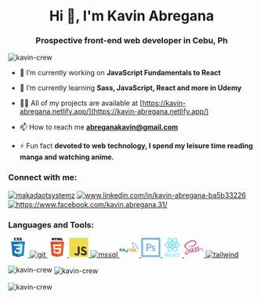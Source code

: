<h1 align="center">Hi 👋, I'm Kavin Abregana</h1>
<h3 align="center">Prospective front-end web developer in Cebu, Ph</h3>

<p align="left"> <img src="https://komarev.com/ghpvc/?username=kavin-crew&label=Profile%20views&color=0e75b6&style=flat" alt="kavin-crew" /> </p>

- 🔭 I’m currently working on **JavaScript Fundamentals to React**

- 🌱 I’m currently learning **Sass, JavaScript, React and more in Udemy**

- 👨‍💻 All of my projects are available at [https://kavin-abregana.netlify.app/](https://kavin-abregana.netlify.app/)

- 📫 How to reach me **abreganakavin@gmail.com**

- ⚡ Fun fact **devoted to web technology, I spend my leisure time reading manga and watching anime.**

<h3 align="left">Connect with me:</h3>
<p align="left">
<a href="https://codepen.io/makadaotsystemz" target="blank"><img align="center" src="https://raw.githubusercontent.com/rahuldkjain/github-profile-readme-generator/master/src/images/icons/Social/codepen.svg" alt="makadaotsystemz" height="30" width="40" /></a>
<a href="https://linkedin.com/in/www.linkedin.com/in/kavin-abregana-ba5b33226" target="blank"><img align="center" src="https://raw.githubusercontent.com/rahuldkjain/github-profile-readme-generator/master/src/images/icons/Social/linked-in-alt.svg" alt="www.linkedin.com/in/kavin-abregana-ba5b33226" height="30" width="40" /></a>
<a href="https://fb.com/https://www.facebook.com/kavin.abregana.31/" target="blank"><img align="center" src="https://raw.githubusercontent.com/rahuldkjain/github-profile-readme-generator/master/src/images/icons/Social/facebook.svg" alt="https://www.facebook.com/kavin.abregana.31/" height="30" width="40" /></a>
</p>

<h3 align="left">Languages and Tools:</h3>
<p align="left"> <a href="https://www.w3schools.com/css/" target="_blank" rel="noreferrer"> <img src="https://raw.githubusercontent.com/devicons/devicon/master/icons/css3/css3-original-wordmark.svg" alt="css3" width="40" height="40"/> </a> <a href="https://git-scm.com/" target="_blank" rel="noreferrer"> <img src="https://www.vectorlogo.zone/logos/git-scm/git-scm-icon.svg" alt="git" width="40" height="40"/> </a> <a href="https://www.w3.org/html/" target="_blank" rel="noreferrer"> <img src="https://raw.githubusercontent.com/devicons/devicon/master/icons/html5/html5-original-wordmark.svg" alt="html5" width="40" height="40"/> </a> <a href="https://developer.mozilla.org/en-US/docs/Web/JavaScript" target="_blank" rel="noreferrer"> <img src="https://raw.githubusercontent.com/devicons/devicon/master/icons/javascript/javascript-original.svg" alt="javascript" width="40" height="40"/> </a> <a href="https://www.microsoft.com/en-us/sql-server" target="_blank" rel="noreferrer"> <img src="https://www.svgrepo.com/show/303229/microsoft-sql-server-logo.svg" alt="mssql" width="40" height="40"/> </a> <a href="https://www.mysql.com/" target="_blank" rel="noreferrer"> <img src="https://raw.githubusercontent.com/devicons/devicon/master/icons/mysql/mysql-original-wordmark.svg" alt="mysql" width="40" height="40"/> </a> <a href="https://www.photoshop.com/en" target="_blank" rel="noreferrer"> <img src="https://raw.githubusercontent.com/devicons/devicon/master/icons/photoshop/photoshop-line.svg" alt="photoshop" width="40" height="40"/> </a> <a href="https://reactjs.org/" target="_blank" rel="noreferrer"> <img src="https://raw.githubusercontent.com/devicons/devicon/master/icons/react/react-original-wordmark.svg" alt="react" width="40" height="40"/> </a> <a href="https://sass-lang.com" target="_blank" rel="noreferrer"> <img src="https://raw.githubusercontent.com/devicons/devicon/master/icons/sass/sass-original.svg" alt="sass" width="40" height="40"/> </a> <a href="https://tailwindcss.com/" target="_blank" rel="noreferrer"> <img src="https://www.vectorlogo.zone/logos/tailwindcss/tailwindcss-icon.svg" alt="tailwind" width="40" height="40"/> </a> </p>

<p><img align="left" src="https://github-readme-stats.vercel.app/api/top-langs?username=kavin-crew&show_icons=true&locale=en&layout=compact" alt="kavin-crew" /></p>

<p>&nbsp;<img align="center" src="https://github-readme-stats.vercel.app/api?username=kavin-crew&show_icons=true&locale=en" alt="kavin-crew" /></p>

<p><img align="center" src="https://github-readme-streak-stats.herokuapp.com/?user=kavin-crew&" alt="kavin-crew" /></p>
